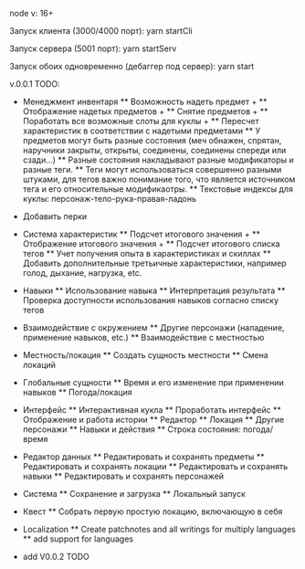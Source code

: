 node v: 16+

Запуск клиента (3000/4000 порт):
yarn startCli

Запуск сервера (5001 порт):
yarn startServ

Запуск обоих одновременно (дебаггер под сервер):
yarn start

v.0.0.1
TODO:
* Менеджмент инвентаря
** Возможность надеть предмет +
** Отображение надетых предметов +
** Снятие предметов +
** Поработать все возможные слоты для куклы +
** Пересчет характеристик в соответствии с надетыми предметами
** У предметов могут быть разные состояния (меч обнажен, спрятан, наручники закрыты, открыты, соединены, соединены спереди или сзади...)
** Разные состояния накладывают разные модификаторы и разные теги.
** Теги могут использоваться совершенно разными штуками, для тегов важно понимание того, что является источником тега и его относительные модификаотры.
** Текстовые индексы для куклы: персонаж-тело-рука-правая-ладонь

* Добавить перки

* Система характеристик
** Подсчет итогового значения +
** Отображение итогового значения +
** Подсчет итогового списка тегов
** Учет получения опыта в характеристиках и скиллах
** Добавить дополнительные третьичные характеристики, например голод, дыхание, нагрузка, etc.

* Навыки
** Использование навыка
** Интерпретация результата
** Проверка доступности использования навыков согласно списку тегов

* Взаимодействие с окружением
** Другие персонажи (нападение, применение навыков, etc.)
** Взаимодействие с местностью

* Местность/локация
** Создать сущность местности
** Смена локаций

* Глобальные сущности
** Время и его изменение при применении навыков
** Погода/локация

* Интерфейс
** Интерактивная кукла
** Проработать интерфейс
** Отображение и работа истории
** Редактор
** Локация
** Другие персонажи
** Навыки и действия
** Строка состояния: погода/время

* Редактор данных
** Редактировать и сохранять предметы
** Редактировать и сохранять локации
** Редактировать и сохранять навыки
** Редактировать и сохранять персонажей

* Система
** Сохранение и загрузка
** Локальный запуск

* Квест
** Собрать первую простую локацию, включающую в себя 

* Localization
** Create patchnotes and all writings for multiply languages
** add support for languages

* add V0.0.2 TODO
